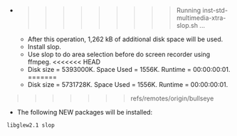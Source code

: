 * >>>>>>>>> Running inst-std-multimedia-xtra-slop.sh ...
  * After this operation, 1,262 kB of additional disk space will be used.
  * Install slop.
  * Use slop to do area selection before do screen recorder using ffmpeg.
<<<<<<< HEAD
  * Disk size = 5393000K. Space Used = 1556K. Runtime = 00:00:00:01.
=======
  * Disk size = 5731728K. Space Used = 1556K. Runtime = 00:00:00:01.
>>>>>>> refs/remotes/origin/bullseye
  * The following NEW packages will be installed:
  ```bash
libglew2.1 slop
  ```
